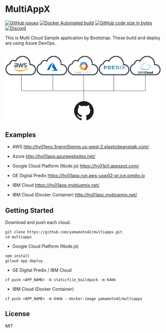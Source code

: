 # MultiAppX

[![GitHub issues](https://img.shields.io/github/issues/yamamoto42/multiappx.svg)](https://github.com/yamamoto42/multiappx)
[![Docker Automated build](https://img.shields.io/docker/automated/yamamoto42/multiappx.svg)](https://hub.docker.com/r/yamamoto42/multiappx/)
[![GitHub code size in bytes](https://img.shields.io/github/languages/code-size/yamamoto42/multiappx.svg)](https://github.com/yamamoto42/multiappx)
[![Discord](https://img.shields.io/discord/492866063051128852.svg)](https://discordapp.com/channels/492866063051128852)

This is Multi Cloud Sample application by Bootstrap.
These build and deploy are using Azure DevOps.

![multicloud](./images/multicloud.png)

## Examples

- AWS <http://hy01env.3rwrm5immp.us-west-2.elasticbeanstalk.com/>

- Azure <http://hy01app.azurewebsites.net/>

- Google Cloud Platform (Node.js) <https://hy01pj1.appspot.com/>

- GE Digital Predix <https://hy01app.run.aws-usw02-pr.ice.predix.io>

- IBM Cloud <https://hy01app.mybluemix.net/>

- IBM Cloud (Docker Container) <http://hy01apc.mybluemix.net/>

## Getting Started

Download and push each cloud.
```
git clone https://github.com/yamamoto42/multiappx.git
cd multiappx
```

- Google Cloud Platform (Node.js)
```
npm install
gcloud app deploy
```

- GE Digital Predix / IBM Cloud
```
cf push <APP_NAME> -b staticfile_buildpack -m 64mb
```

- IBM Cloud (Docker Container)
```
cf push <APP_NAME> -m 64mb --docker-image yamamoto42/multiappx
```

## License

MIT
